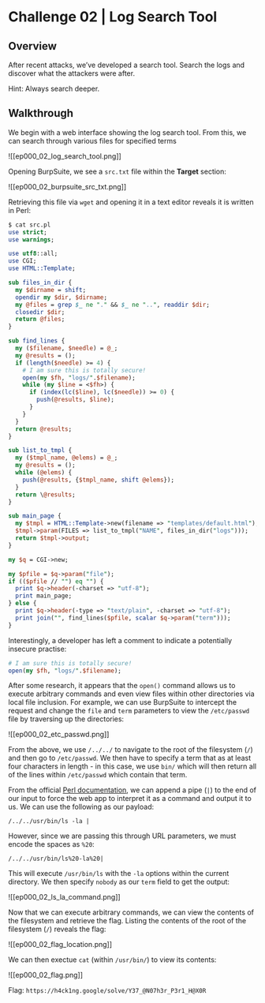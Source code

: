 # Challenge 02 | Log Search Tool

## Overview

After recent attacks, we’ve developed a search tool. Search the logs and discover what the attackers were after.

Hint: Always search deeper.

## Walkthrough

We begin with a web interface showing the log search tool.  From this, we can search through various files for specified terms

![[ep000_02_log_search_tool.png]]

Opening BurpSuite, we see a `src.txt` file within the **Target** section:

![[ep000_02_burpsuite_src_txt.png]]

Retrieving this file via `wget` and opening it in a text editor reveals it is written in Perl:

```perl
$ cat src.pl                        
use strict;
use warnings;

use utf8::all;
use CGI;
use HTML::Template;

sub files_in_dir {
  my $dirname = shift;
  opendir my $dir, $dirname;
  my @files = grep $_ ne "." && $_ ne "..", readdir $dir;
  closedir $dir;
  return @files;
}

sub find_lines {
  my ($filename, $needle) = @_;
  my @results = ();
  if (length($needle) >= 4) {
    # I am sure this is totally secure!
    open(my $fh, "logs/".$filename);
    while (my $line = <$fh>) {
      if (index(lc($line), lc($needle)) >= 0) {
        push(@results, $line);
      }
    }
  }
  return @results;
}

sub list_to_tmpl {
  my ($tmpl_name, @elems) = @_;
  my @results = ();
  while (@elems) {
    push(@results, {$tmpl_name, shift @elems});
  }
  return \@results;
}

sub main_page {
  my $tmpl = HTML::Template->new(filename => "templates/default.html");
  $tmpl->param(FILES => list_to_tmpl("NAME", files_in_dir("logs")));
  return $tmpl->output;
}

my $q = CGI->new;

my $pfile = $q->param("file");
if (($pfile // "") eq "") {
  print $q->header(-charset => "utf-8");
  print main_page;
} else {
  print $q->header(-type => "text/plain", -charset => "utf-8");
  print join("", find_lines($pfile, scalar $q->param("term")));
}
```

Interestingly, a developer has left a comment to indicate a potentially insecure practise:

```perl
# I am sure this is totally secure!
open(my $fh, "logs/".$filename);
```

After some research, it appears that the `open()` command allows us to execute arbitrary commands and even view files within other directories via local file inclusion.  For example, we can use BurpSuite to intercept the request and change the `file` and `term` parameters to view the `/etc/passwd` file by traversing up the directories:

![[ep000_02_etc_passwd.png]]

From the above, we use `/../../` to navigate to the root of the filesystem (`/`) and then go to `/etc/passwd`.  We then have to specify a term that as at least four characters in length - in this case, we use `bin/` which will then return all of the lines within `/etc/passwd` which contain that term.

From the official [Perl documentation](https://perldoc.perl.org/functions/open), we can append a pipe (`|`) to the end of our input to force the web app to interpret it as a command and output it to us.  We can use the following as our payload:

```
/../../usr/bin/ls -la | 
```

However, since we are passing this through URL parameters, we must encode the spaces as `%20`:

```
/../../usr/bin/ls%20-la%20|
```

This will execute `/usr/bin/ls` with the `-la` options within the current directory.  We then specify `nobody` as our `term` field to get the output:

![[ep000_02_ls_la_command.png]]

Now that we can execute arbitrary commands, we can view the contents of the filesystem and retrieve the flag.  Listing the contents of the root of the filesystem (`/`) reveals the flag:

![[ep000_02_flag_location.png]]

We can then exectue `cat` (within `/usr/bin/`) to view its contents:

![[ep000_02_flag.png]]

Flag: `https://h4ck1ng.google/solve/Y37_@N07h3r_P3r1_H@X0R`